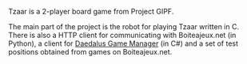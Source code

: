 Tzaar is a 2-player board game from Project GIPF.

The main part of the project is the robot for playing Tzaar written in C. There is also a HTTP client for communicating with Boiteajeux.net (in Python), a client for [Daedalus Game Manager](http://code.google.com/p/daedalus-game-manager/) (in C#) and a set of test positions obtained from games on Boiteajeux.net.